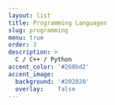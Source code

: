 ```yaml
---
layout: list
title: Programming Languages
slug: programming
menu: true
order: 3
description: >
  C / C++ / Python
accent_color: '#268bd2'
accent_image:
  background: '#202020'
  overlay:    false
---
```

